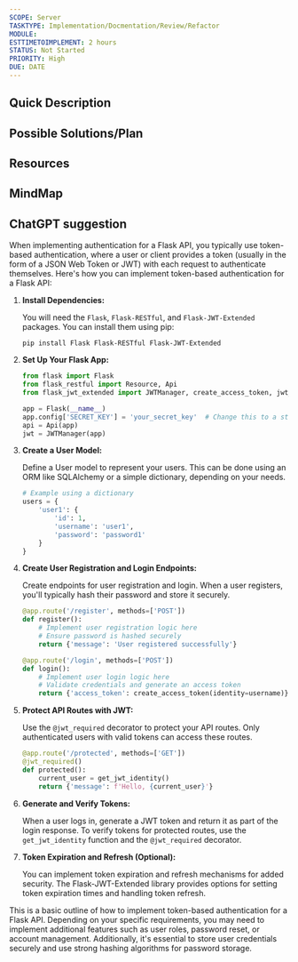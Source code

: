 ```yaml
---
SCOPE: Server
TASKTYPE: Implementation/Docmentation/Review/Refactor
MODULE: 
ESTTIMETOIMPLEMENT: 2 hours
STATUS: Not Started
PRIORITY: High
DUE: DATE
---
```



## Quick Description



## Possible Solutions/Plan


## Resources

## MindMap





## ChatGPT suggestion

When implementing authentication for a Flask API, you typically use token-based authentication, where a user or client provides a token (usually in the form of a JSON Web Token or JWT) with each request to authenticate themselves. Here's how you can implement token-based authentication for a Flask API:

1. **Install Dependencies:**

   You will need the `Flask`, `Flask-RESTful`, and `Flask-JWT-Extended` packages. You can install them using pip:

   ```
   pip install Flask Flask-RESTful Flask-JWT-Extended
   ```

2. **Set Up Your Flask App:**

   ```python
   from flask import Flask
   from flask_restful import Resource, Api
   from flask_jwt_extended import JWTManager, create_access_token, jwt_required, get_jwt_identity

   app = Flask(__name__)
   app.config['SECRET_KEY'] = 'your_secret_key'  # Change this to a strong secret key
   api = Api(app)
   jwt = JWTManager(app)
   ```

3. **Create a User Model:**

   Define a User model to represent your users. This can be done using an ORM like SQLAlchemy or a simple dictionary, depending on your needs.

   ```python
   # Example using a dictionary
   users = {
       'user1': {
           'id': 1,
           'username': 'user1',
           'password': 'password1'
       }
   }
   ```

4. **Create User Registration and Login Endpoints:**

   Create endpoints for user registration and login. When a user registers, you'll typically hash their password and store it securely.

   ```python
   @app.route('/register', methods=['POST'])
   def register():
       # Implement user registration logic here
       # Ensure password is hashed securely
       return {'message': 'User registered successfully'}

   @app.route('/login', methods=['POST'])
   def login():
       # Implement user login logic here
       # Validate credentials and generate an access token
       return {'access_token': create_access_token(identity=username)}
   ```

5. **Protect API Routes with JWT:**

   Use the `@jwt_required` decorator to protect your API routes. Only authenticated users with valid tokens can access these routes.

   ```python
   @app.route('/protected', methods=['GET'])
   @jwt_required()
   def protected():
       current_user = get_jwt_identity()
       return {'message': f'Hello, {current_user}'}
   ```

6. **Generate and Verify Tokens:**

   When a user logs in, generate a JWT token and return it as part of the login response. To verify tokens for protected routes, use the `get_jwt_identity` function and the `@jwt_required` decorator.

7. **Token Expiration and Refresh (Optional):**

   You can implement token expiration and refresh mechanisms for added security. The Flask-JWT-Extended library provides options for setting token expiration times and handling token refresh.

This is a basic outline of how to implement token-based authentication for a Flask API. Depending on your specific requirements, you may need to implement additional features such as user roles, password reset, or account management. Additionally, it's essential to store user credentials securely and use strong hashing algorithms for password storage.